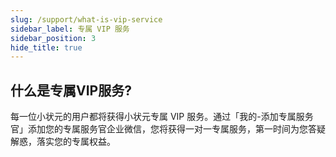 ```yaml
---
slug: /support/what-is-vip-service
sidebar_label: 专属 VIP 服务
sidebar_position: 3
hide_title: true
---
```


## 什么是专属VIP服务?

每一位小状元的用户都将获得小状元专属 VIP 服务。通过「我的-添加专属服务官」添加您的专属服务官企业微信，您将获得一对一专属服务，第一时间为您答疑解惑，落实您的专属权益。

